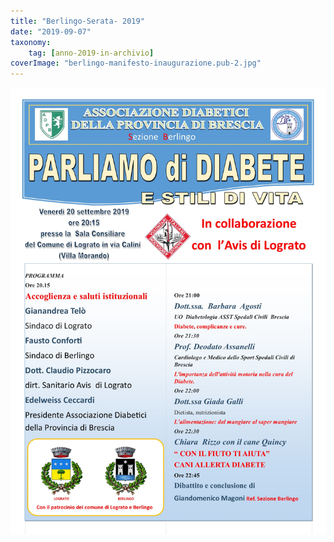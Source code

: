 ```yaml
---
title: "Berlingo-Serata- 2019"
date: "2019-09-07"
taxonomy: 
    tag: [anno-2019-in-archivio]
coverImage: "berlingo-manifesto-inaugurazione.pub-2.jpg"
---
```


![](images/berlingo-manifesto-inaugurazione.pub-2.jpg)
